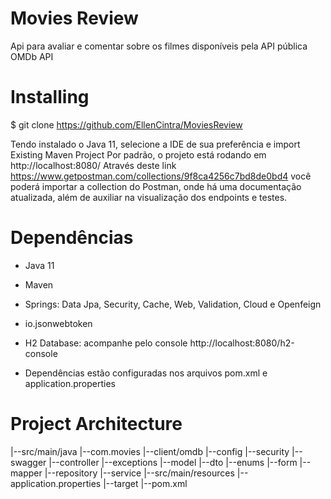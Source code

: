 # Movies Review

Api para avaliar e comentar sobre os filmes disponíveis pela API pública OMDb API

# Installing
$ git clone https://github.com/EllenCintra/MoviesReview

Tendo instalado o Java 11, selecione a IDE de sua preferência e import Existing Maven Project
Por padrão, o projeto está rodando em http://localhost:8080/
Através deste link https://www.getpostman.com/collections/9f8ca4256c7bd8de0bd4 você poderá importar a collection do Postman, onde há uma documentação atualizada, além de auxiliar na visualização dos endpoints e testes. 

# Dependências
  * Java 11
  * Maven
  * Springs: Data Jpa, Security, Cache, Web, Validation, Cloud e Openfeign 
  * io.jsonwebtoken
  * H2 Database: acompanhe pelo console http://localhost:8080/h2-console 
  
  * Dependências estão configuradas nos arquivos pom.xml e application.properties
  
# Project Architecture
|--src/main/java
  |--com.movies
     |--client/omdb
     |--config
        |--security
        |--swagger
     |--controller
     |--exceptions
     |--model
       |--dto
       |--enums
       |--form
       |--mapper
     |--repository
     |--service
|--src/main/resources
  |--application.properties
|--target
  |--pom.xml

